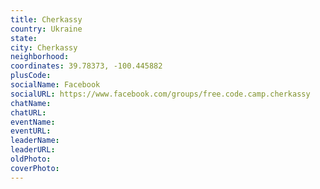 ```yaml
---
title: Cherkassy
country: Ukraine
state: 
city: Cherkassy
neighborhood: 
coordinates: 39.78373, -100.445882
plusCode:
socialName: Facebook
socialURL: https://www.facebook.com/groups/free.code.camp.cherkassy
chatName:
chatURL:
eventName:
eventURL:
leaderName:
leaderURL:
oldPhoto: 
coverPhoto:
---
```

